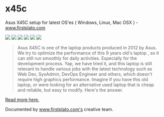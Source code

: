 # x45c
Asus X45C setup for latest OS'es ( Windows, Linux, Mac OSX ) - www.firstplato.com

![](https://img.shields.io/badge/lab-firstplato.com-orange) ![](https://img.shields.io/badge/x45c-mod-blue?logo=asus) ![](https://img.shields.io/badge/ubuntu%20LTS-mod-blue?logo=ubuntu) ![](https://img.shields.io/badge/windows%2011-mod-blue?logo=windows) ![](https://img.shields.io/badge/macOS%20Catalina-mod-blue?logo=apple) ![](https://img.shields.io/badge/old%20laptop-mod-blueviolet?logo=github)

> Asus X45C is one of the laptop products produced in 2012 by Asus. We try to optimize the performance of this 9 years old's laptop , so it can still run smoothly for daily activities. Especially for the development process. Yap, we have tried it, and this laptop is still relevant to handle various jobs with the latest technology such as Web Dev, SysAdmin, DevOps Engineer and others, which doesn't require high graphics performance. Imagine if you have this old laptop, or were looking for an alternative used laptop that is cheap and reliable, but easy to modify. Here's the answer.

[Read more here.](https://github.com/daniasefine/x45c/blob/main/docs/index.md)

Documented by www.firstplato.com's creative team.
